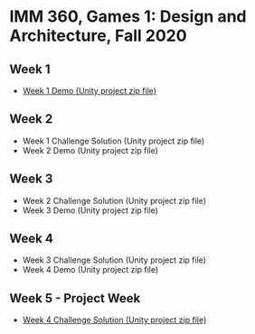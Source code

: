 # IMM 360, Games 1: Design and Architecture, Fall 2020

## Week 1

- [Week 1 Demo (Unity project zip file)](https://github.com/jafish/Fall-2020-IMM-360/blob/main/Week-1/Week-1-Demo.zip)

## Week 2

- Week 1 Challenge Solution (Unity project zip file)
- Week 2 Demo (Unity project zip file)

## Week 3

- Week 2 Challenge Solution (Unity project zip file)
- Week 3 Demo (Unity project zip file)

## Week 4

- Week 3 Challenge Solution (Unity project zip file)
- Week 4 Demo (Unity project zip file)

## Week 5 - Project Week

- [Week 4 Challenge Solution (Unity project zip file)](https://github.com/jafish/Fall-2020-IMM-360/raw/main/Week-5/Week-4-MiniGolfLike-Challenge-Solution.zip)